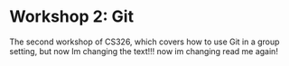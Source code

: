 # Workshop 2: Git

The second workshop of CS326, which covers how to use Git in a group setting,
but now Im changing the text!!! now im changing read me again!
